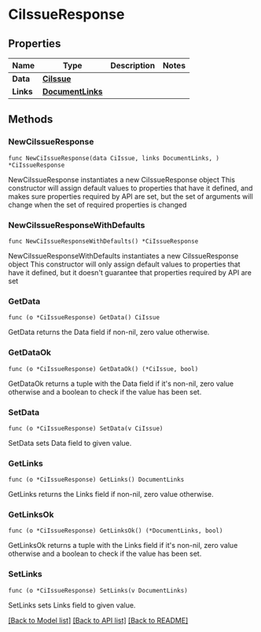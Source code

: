 # CiIssueResponse

## Properties

Name | Type | Description | Notes
------------ | ------------- | ------------- | -------------
**Data** | [**CiIssue**](CiIssue.md) |  | 
**Links** | [**DocumentLinks**](DocumentLinks.md) |  | 

## Methods

### NewCiIssueResponse

`func NewCiIssueResponse(data CiIssue, links DocumentLinks, ) *CiIssueResponse`

NewCiIssueResponse instantiates a new CiIssueResponse object
This constructor will assign default values to properties that have it defined,
and makes sure properties required by API are set, but the set of arguments
will change when the set of required properties is changed

### NewCiIssueResponseWithDefaults

`func NewCiIssueResponseWithDefaults() *CiIssueResponse`

NewCiIssueResponseWithDefaults instantiates a new CiIssueResponse object
This constructor will only assign default values to properties that have it defined,
but it doesn't guarantee that properties required by API are set

### GetData

`func (o *CiIssueResponse) GetData() CiIssue`

GetData returns the Data field if non-nil, zero value otherwise.

### GetDataOk

`func (o *CiIssueResponse) GetDataOk() (*CiIssue, bool)`

GetDataOk returns a tuple with the Data field if it's non-nil, zero value otherwise
and a boolean to check if the value has been set.

### SetData

`func (o *CiIssueResponse) SetData(v CiIssue)`

SetData sets Data field to given value.


### GetLinks

`func (o *CiIssueResponse) GetLinks() DocumentLinks`

GetLinks returns the Links field if non-nil, zero value otherwise.

### GetLinksOk

`func (o *CiIssueResponse) GetLinksOk() (*DocumentLinks, bool)`

GetLinksOk returns a tuple with the Links field if it's non-nil, zero value otherwise
and a boolean to check if the value has been set.

### SetLinks

`func (o *CiIssueResponse) SetLinks(v DocumentLinks)`

SetLinks sets Links field to given value.



[[Back to Model list]](../README.md#documentation-for-models) [[Back to API list]](../README.md#documentation-for-api-endpoints) [[Back to README]](../README.md)


